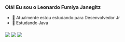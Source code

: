 ### Olá! Eu sou o Leonardo Fumiya Janegitz

- 🔭 Atualmente estou estudando para Desenvolvedor Jr
- 🌱 Estudando Java

###

<div> 
  <a href="https://www.instagram.com/leojanegitz" target="_blank"><img src="https://img.shields.io/badge/-Instagram-%23E4405F?style=for-the-badge&logo=instagram&logoColor=white" target="_blank"></a>
  <a href = "mailto:leonardo.fumiya@gmail.com"><img src="https://img.shields.io/badge/-Gmail-%23333?style=for-the-badge&logo=gmail&logoColor=white" target="_blank"></a>
  <a href="www.linkedin.com/in/leonardofumiyajanegitz" target="_blank"><img src="https://img.shields.io/badge/-LinkedIn-%230077B5?style=for-the-badge&logo=linkedin&logoColor=white" target="_blank"></a> 
</div>


